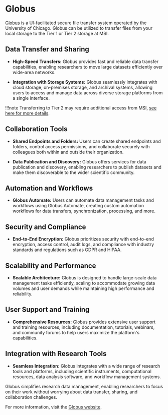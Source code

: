# Globus

[Globus](https://www.globus.org/) is a UI-facilitated secure file transfer system operated by the University of Chicago. Globus can be utilized to transfer files from your local storage to the Tier 1 or Tier 2 storage at MSI. 


## Data Transfer and Sharing

- **High-Speed Transfers:** Globus provides fast and reliable data transfer capabilities, enabling researchers to move large datasets efficiently over wide-area networks.
  
- **Integration with Storage Systems:** Globus seamlessly integrates with cloud storage, on-premises storage, and archival systems, allowing users to access and manage data across diverse storage platforms from a single interface.

!!!note
    Transferring to Tier 2 may require additional access from MSI, [see here for more details](https://www.msi.umn.edu/support/faq/how-do-i-use-globus-transfer-data-msi-0).

## Collaboration Tools

- **Shared Endpoints and Folders:** Users can create shared endpoints and folders, control access permissions, and collaborate securely with colleagues both within and outside their organization.
  
- **Data Publication and Discovery:** Globus offers services for data publication and discovery, enabling researchers to publish datasets and make them discoverable to the wider scientific community.

## Automation and Workflows

- **Globus Automate:** Users can automate data management tasks and workflows using Globus Automate, creating custom automation workflows for data transfers, synchronization, processing, and more.

## Security and Compliance

- **End-to-End Encryption:** Globus prioritizes security with end-to-end encryption, access control, audit logs, and compliance with industry standards and regulations such as GDPR and HIPAA.

## Scalability and Performance

- **Scalable Architecture:** Globus is designed to handle large-scale data management tasks efficiently, scaling to accommodate growing data volumes and user demands while maintaining high performance and reliability.

## User Support and Training

- **Comprehensive Resources:** Globus provides extensive user support and training resources, including documentation, tutorials, webinars, and community forums to help users maximize the platform's capabilities.

## Integration with Research Tools

- **Seamless Integration:** Globus integrates with a wide range of research tools and platforms, including scientific instruments, computational resources, data analysis software, and workflow management systems.

Globus simplifies research data management, enabling researchers to focus on their work without worrying about data transfer, sharing, and collaboration challenges.

For more information, visit the [Globus website](https://www.globus.org/).
